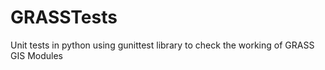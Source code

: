 # GRASSTests

Unit tests in python using gunittest library to check the working of GRASS GIS Modules
